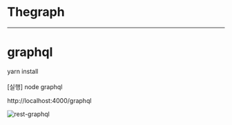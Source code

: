 # Thegraph

------
# graphql
yarn install<br>
<br>
[실행] node graphql<br>

http://localhost:4000/graphql

![rest-graphql](https://user-images.githubusercontent.com/80952621/146313988-229cf972-ae28-4954-9a7a-e3a459622c4d.png)

